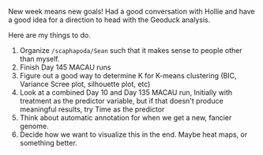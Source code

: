 New week means new goals! Had a good conversation with Hollie and have a good idea for a direction to head with the Geoduck analysis.

Here are my things to do.

1. Organize `/scaphapoda/Sean` such that it makes sense to people other than myself. 
2. Finish Day 145 MACAU runs 
3. Figure out a good way to determine K for K-means clustering (BIC, Variance Scree plot, silhouette plot, etc)
4. Look at a combined Day 10 and Day 135 MACAU run, Initially with treatment as the predictor variable, but if that doesn't produce meaningful results, try Time as the predictor
5. Think about automatic annotation for when we get a new, fancier genome.
6. Decide how we want to visualize this in the end. Maybe heat maps, or something better.
